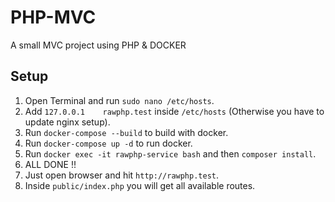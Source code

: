 # PHP-MVC
A small MVC project using PHP & DOCKER
## Setup
1. Open Terminal and run `sudo nano /etc/hosts`.
2. Add `127.0.0.1    rawphp.test` inside `/etc/hosts` (Otherwise you have to update nginx setup).
3. Run `docker-compose --build` to build with docker.
4. Run `docker-compose up -d` to run docker.
5. Run `docker exec -it rawphp-service bash` and then `composer install`.
6. ALL DONE !!
7. Just open browser and hit `http://rawphp.test`.
8. Inside `public/index.php` you will get all available routes.